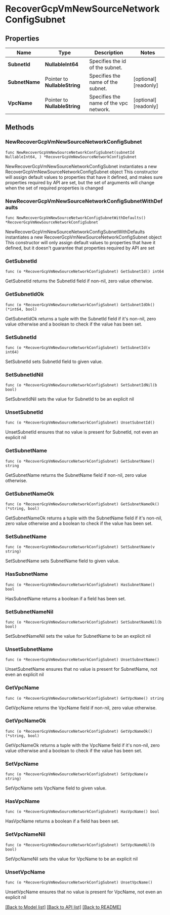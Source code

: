 # RecoverGcpVmNewSourceNetworkConfigSubnet

## Properties

Name | Type | Description | Notes
------------ | ------------- | ------------- | -------------
**SubnetId** | **NullableInt64** | Specifies the id of the subnet. | 
**SubnetName** | Pointer to **NullableString** | Specifies the name of the subnet. | [optional] [readonly] 
**VpcName** | Pointer to **NullableString** | Specifies the name of the vpc network. | [optional] [readonly] 

## Methods

### NewRecoverGcpVmNewSourceNetworkConfigSubnet

`func NewRecoverGcpVmNewSourceNetworkConfigSubnet(subnetId NullableInt64, ) *RecoverGcpVmNewSourceNetworkConfigSubnet`

NewRecoverGcpVmNewSourceNetworkConfigSubnet instantiates a new RecoverGcpVmNewSourceNetworkConfigSubnet object
This constructor will assign default values to properties that have it defined,
and makes sure properties required by API are set, but the set of arguments
will change when the set of required properties is changed

### NewRecoverGcpVmNewSourceNetworkConfigSubnetWithDefaults

`func NewRecoverGcpVmNewSourceNetworkConfigSubnetWithDefaults() *RecoverGcpVmNewSourceNetworkConfigSubnet`

NewRecoverGcpVmNewSourceNetworkConfigSubnetWithDefaults instantiates a new RecoverGcpVmNewSourceNetworkConfigSubnet object
This constructor will only assign default values to properties that have it defined,
but it doesn't guarantee that properties required by API are set

### GetSubnetId

`func (o *RecoverGcpVmNewSourceNetworkConfigSubnet) GetSubnetId() int64`

GetSubnetId returns the SubnetId field if non-nil, zero value otherwise.

### GetSubnetIdOk

`func (o *RecoverGcpVmNewSourceNetworkConfigSubnet) GetSubnetIdOk() (*int64, bool)`

GetSubnetIdOk returns a tuple with the SubnetId field if it's non-nil, zero value otherwise
and a boolean to check if the value has been set.

### SetSubnetId

`func (o *RecoverGcpVmNewSourceNetworkConfigSubnet) SetSubnetId(v int64)`

SetSubnetId sets SubnetId field to given value.


### SetSubnetIdNil

`func (o *RecoverGcpVmNewSourceNetworkConfigSubnet) SetSubnetIdNil(b bool)`

 SetSubnetIdNil sets the value for SubnetId to be an explicit nil

### UnsetSubnetId
`func (o *RecoverGcpVmNewSourceNetworkConfigSubnet) UnsetSubnetId()`

UnsetSubnetId ensures that no value is present for SubnetId, not even an explicit nil
### GetSubnetName

`func (o *RecoverGcpVmNewSourceNetworkConfigSubnet) GetSubnetName() string`

GetSubnetName returns the SubnetName field if non-nil, zero value otherwise.

### GetSubnetNameOk

`func (o *RecoverGcpVmNewSourceNetworkConfigSubnet) GetSubnetNameOk() (*string, bool)`

GetSubnetNameOk returns a tuple with the SubnetName field if it's non-nil, zero value otherwise
and a boolean to check if the value has been set.

### SetSubnetName

`func (o *RecoverGcpVmNewSourceNetworkConfigSubnet) SetSubnetName(v string)`

SetSubnetName sets SubnetName field to given value.

### HasSubnetName

`func (o *RecoverGcpVmNewSourceNetworkConfigSubnet) HasSubnetName() bool`

HasSubnetName returns a boolean if a field has been set.

### SetSubnetNameNil

`func (o *RecoverGcpVmNewSourceNetworkConfigSubnet) SetSubnetNameNil(b bool)`

 SetSubnetNameNil sets the value for SubnetName to be an explicit nil

### UnsetSubnetName
`func (o *RecoverGcpVmNewSourceNetworkConfigSubnet) UnsetSubnetName()`

UnsetSubnetName ensures that no value is present for SubnetName, not even an explicit nil
### GetVpcName

`func (o *RecoverGcpVmNewSourceNetworkConfigSubnet) GetVpcName() string`

GetVpcName returns the VpcName field if non-nil, zero value otherwise.

### GetVpcNameOk

`func (o *RecoverGcpVmNewSourceNetworkConfigSubnet) GetVpcNameOk() (*string, bool)`

GetVpcNameOk returns a tuple with the VpcName field if it's non-nil, zero value otherwise
and a boolean to check if the value has been set.

### SetVpcName

`func (o *RecoverGcpVmNewSourceNetworkConfigSubnet) SetVpcName(v string)`

SetVpcName sets VpcName field to given value.

### HasVpcName

`func (o *RecoverGcpVmNewSourceNetworkConfigSubnet) HasVpcName() bool`

HasVpcName returns a boolean if a field has been set.

### SetVpcNameNil

`func (o *RecoverGcpVmNewSourceNetworkConfigSubnet) SetVpcNameNil(b bool)`

 SetVpcNameNil sets the value for VpcName to be an explicit nil

### UnsetVpcName
`func (o *RecoverGcpVmNewSourceNetworkConfigSubnet) UnsetVpcName()`

UnsetVpcName ensures that no value is present for VpcName, not even an explicit nil

[[Back to Model list]](../README.md#documentation-for-models) [[Back to API list]](../README.md#documentation-for-api-endpoints) [[Back to README]](../README.md)



